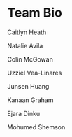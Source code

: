 
# Team Bio


Caitlyn Heath

Natalie Avila

Colin McGowan

Uzziel Vea-Linares

Junsen Huang

Kanaan Graham

Ejara Dinku

Mohumed Shemson
